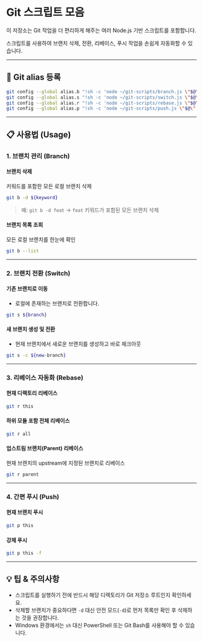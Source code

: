 # Git 스크립트 모음

이 저장소는 Git 작업을 더 편리하게 해주는 여러 Node.js 기반 스크립트를 포함합니다.

스크립트를 사용하여 브랜치 삭제, 전환, 리베이스, 푸시 작업을 손쉽게 자동화할 수 있습니다.

---

## 🚀 Git alias 등록

```bash
git config --global alias.b "!sh -c 'node ~/git-scripts/branch.js \"$@\"' dummy"
git config --global alias.s "!sh -c 'node ~/git-scripts/switch.js \"$@\"' dummy"
git config --global alias.r "!sh -c 'node ~/git-scripts/rebase.js \"$@\"' dummy"
git config --global alias.p "!sh -c 'node ~/git-scripts/push.js \"$@\"' dummy"
```

---

## 📋 사용법 (Usage)

### 1. 브랜치 관리 (Branch)

#### 브랜치 삭제

키워드를 포함한 모든 로컬 브랜치 삭제

```bash
git b -d ${keyword}
```

> 예: `git b -d feat` → `feat` 키워드가 포함된 모든 브랜치 삭제

#### 브랜치 목록 조회

모든 로컬 브랜치를 한눈에 확인

```bash
git b --list
```

---

### 2. 브랜치 전환 (Switch)

#### 기존 브랜치로 이동

- 로컬에 존재하는 브랜치로 전환합니다.

```bash
git s ${branch}
```

#### 새 브랜치 생성 및 전환

- 현재 브랜치에서 새로운 브랜치를 생성하고 바로 체크아웃

```bash
git s -c ${new-branch}
```

---

### 3. 리베이스 자동화 (Rebase)

#### 현재 디렉토리 리베이스

```bash
git r this
```

#### 하위 모듈 포함 전체 리베이스

```bash
git r all
```

#### 업스트림 브랜치(Parent) 리베이스

현재 브랜치의 upstream에 지정된 브랜치로 리베이스

```bash
git r parent
```

---

### 4. 간편 푸시 (Push)

#### 현재 브랜치 푸시

```bash
git p this
```

#### 강제 푸시

```bash
git p this -f
```

---

## 💡 팁 & 주의사항

- 스크립트를 실행하기 전에 반드시 해당 디렉토리가 Git 저장소 루트인지 확인하세요.
- 삭제할 브랜치가 중요하다면 `-d` 대신 안전 모드(`-d`)로 먼저 목록만 확인 후 삭제하는 것을 권장합니다.
- Windows 환경에서는 `sh` 대신 PowerShell 또는 Git Bash를 사용해야 할 수 있습니다.
